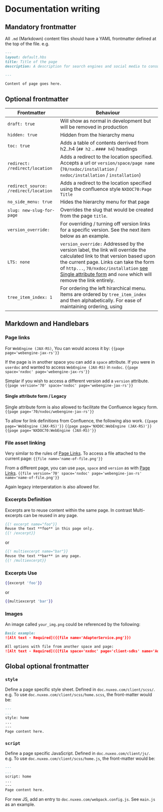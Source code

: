 # Documentation writing
## Mandatory frontmatter
All `.md` (Markdown) content files should have a YAML frontmatter defined at the top of the file. e.g.

```md
---
layout: default.hbs
title: Title of the page
description: A description for search engines and social media to consume.

---

Content of page goes here.
```

## Optional frontmatter

Frontmatter | Behaviour
--- | ---
`draft: true` | Will show as normal in development but will be removed in production
`hidden: true` | Hidden from the hierarchy menu
`toc: true` | Adds a table of contents derrived from h2..h4  (`## h2` .. `#### h4`) headings
`redirect: /redirect/location` | Adds a redirect to the location specified. Accepts a url or `version/space/page name` (`70/nxdoc/installation` / `nxdoc/installation` / `installation`)
`redirect_source: /redirect/location` | Adds a redirect to the location specified using the confluence style `NXDOC70:Page Title`
`no_side_menu: true` | Hides the hierarchy menu for that page
`slug: new-slug-for-page` | Overrides the slug that would be created from the page `title`.
`version_override:` | For overriding / turning off version links for a specific version. See the next item below as an example.
`LTS: none` | `version_override:` Addressed by the version label, the link will override the calculated link to that version based upon the current page. Links can take the form of `http...`, `70/nxdoc/installation` [see Single attribute form](#single-attribute-form-legacy) and `none` which will remove the link entirely.
`tree_item_index: 1` | For ordering the left hirarchical menu. Items are ordered by `tree_item_index` and then alphabetically. For ease of maintaining ordering, using

## Markdown and Handlebars
### Page links
For `WebEngine (JAX-RS)`, You can would access it by:
`{{page page='webengine-jax-rs'}}`

If the page is in another space you can add a `space` attribute.
If you were in `userdoc` and wanted to access `WebEngine (JAX-RS)` in `nxdoc`.
`{{page space='nxdoc' page='webengine-jax-rs'}}`

Simplar if you wish to access a different version add a `version` attribute.
`{{page version='70' space='nxdoc' page='webengine-jax-rs'}}`

#### Single attribute form / Legacy
Single attribute form is also allowed to facilitate the Confluence legacy form.
`{{page page='70/nxdoc/webengine-jax-rs'}}`

To allow for link definitions from Confluence, the following also work.
`{{page page='WebEngine (JAX-RS)'}}`
`{{page page='NXDOC:WebEngine (JAX-RS)'}}`
`{{page page='NXDOC70:WebEngine (JAX-RS)'}}`

### File asset linking
Very similar to the rules of [Page Links](#page-links). To access a file attached to the current page:
`{{file name='name-of-file.png'}}`

From a different page, you can use `page`, `space` and `version` as with [Page Links](#page-links).
`{{file version='70' space='nxdoc' page='webengine-jax-rs' name='name-of-file.png'}}`

Again legacy interperatation is also allowed for.

### Excerpts Definition
Excerpts are to reuse content within the same page. In contrast Multi-excerpts can be reused in any page.

```handlebars
{{! excerpt name="foo"}}
Reuse the text **foo** in this page only.
{{! /excerpt}}
```
or
```handlebars
{{! multiexcerpt name="bar"}}
Reuse the text **bar** in any page.
{{! /multiexcerpt}}
```

### Excerpts Use
```handlebars
{{excerpt 'foo'}}
```
or
```handlebars
{{multiexcerpt 'bar'}}
```

### Images
An image called `your_img.png` could be referenced by the following:
```md
Basic example:
![Alt text - Required]({{file name='AdapterService.png'}})

All options with file from another space and page:
![Alt text - Required]({{file space='nxdoc' page='client-sdks' name='AdapterService.png'}} ?w=180,h=360,border=true,thumbnail=true,align=right "Title text - Optional")
```

## Global optional frontmatter
### `style`
Define a page specific style sheet. Defined in `doc.nuxeo.com/client/scss/`. e.g. To use `doc.nuxeo.com/client/scss/home.scss`, the front-matter would be:
```md
---
...
style: home
...
---
Page content here.
```
### `script`
Define a page specific JavaScript. Defined in `doc.nuxeo.com/client/js/`. e.g. To use `doc.nuxeo.com/client/scss/home.js`, the front-matter would be:
```md
---
...
script: home
...
---
Page content here.
```

For new JS, add an entry to `doc.nuxeo.com/webpack.config.js`. See `main.js` as an example.